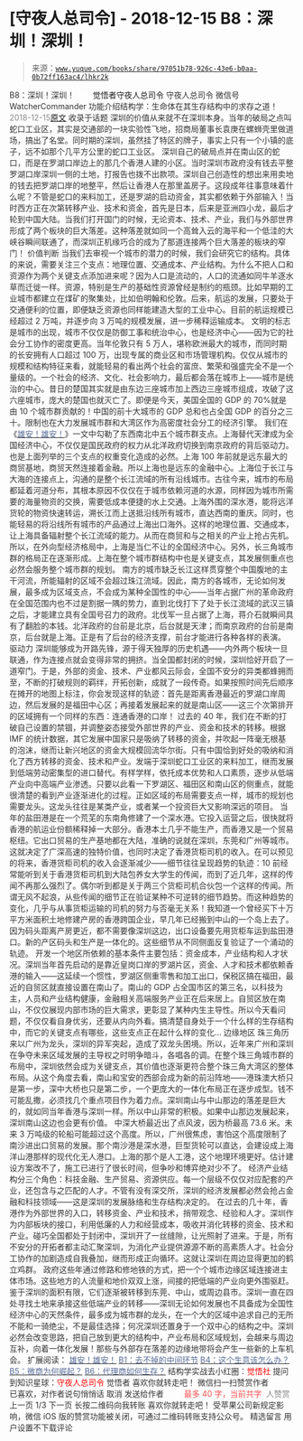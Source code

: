 # [守夜人总司令] - 2018-12-15 B8：深圳！深圳！

> 来源：[`www.yuque.com/books/share/97051b78-926c-43e6-b0aa-0b72ff163ac4/lhkr2k`](https://www.yuque.com/books/share/97051b78-926c-43e6-b0aa-0b72ff163ac4/lhkr2k)

<ne-p id="520f42f3293818f927861ebbd5b15da4_p_0" data-lake-id="520f42f3293818f927861ebbd5b15da4_p_0"><ne-text id="u8a1b1e11" style="color: rgb(51, 51, 51);">B8：深圳！深圳！</ne-text></ne-p> <ne-p id="0851508416f58edf286fd1c38d8a08f3" data-lake-id="0851508416f58edf286fd1c38d8a08f3"><ne-text id="uc779ff57" ne-fontsize="12" style="color: rgb(255, 255, 255);">原创</ne-text><ne-text id="u78c09a1a" ne-fontsize="14">觉悟者</ne-text><ne-text id="ucfe9142d" ne-fontsize="14">守夜人总司令</ne-text></ne-p> <ne-p id="4336433aa0716d6033ad2fd7be2ee11d" data-lake-id="4336433aa0716d6033ad2fd7be2ee11d"><ne-text id="uea910b36" ne-fontsize="14" ne-bold="true" style="color: rgb(51, 51, 51);">守夜人总司令</ne-text></ne-p> <ne-p id="2899fc974a495e3740fd37bf3632da8d" data-lake-id="2899fc974a495e3740fd37bf3632da8d"><ne-text id="u38eb9ff1" ne-fontsize="14" style="color: rgb(51, 51, 51);">微信号</ne-text><ne-text id="u75c16c68" ne-fontsize="14" style="color: rgb(51, 51, 51);">WatcherCommander</ne-text></ne-p> <ne-p id="447fc99eb92a48597c2376af2088c7d0" data-lake-id="447fc99eb92a48597c2376af2088c7d0"><ne-text id="u5f8f9054" ne-fontsize="14" style="color: rgb(51, 51, 51);">功能介绍</ne-text><ne-text id="ub9252f66" ne-fontsize="14" style="color: rgb(51, 51, 51);">结构学：生命体在其生存结构中的求存之道！</ne-text></ne-p> <ne-p id="56818a078415812f6ba0a83960cac324" data-lake-id="56818a078415812f6ba0a83960cac324"><ne-text id="u67057f04" style="color: rgb(140, 140, 140);">2018-12-15</ne-text>[<ne-text id="u16905c11" ne-fontsize="14">原文</ne-text>](https://mp.weixin.qq.com/s?__biz=MzAxNDk1NjI2Mw==&mid=2247484117&idx=1&sn=431003649bcad81aa78c7a794b3e53b0&chksm=9b8a215dacfda84b49472f08f79bab7f7cb58d62d4da92ce350691de7b90595a3b3bf148f2c2&scene=27#wechat_redirect&cpage=441)</ne-p> <ne-p id="4148d61d79b8c315ce872aa2296bdc58" data-lake-id="4148d61d79b8c315ce872aa2296bdc58"><ne-text id="u962ea658" style="color: rgb(51, 51, 51);">收录于话题</ne-text></ne-p> <ne-p id="a923c51ad56e79c971a6f2a19110feea" data-lake-id="a923c51ad56e79c971a6f2a19110feea"><ne-text id="u9e011396" style="color: rgb(51, 51, 51);">深圳的价值从来就不在深圳本身。当年的破局之点叫蛇口工业区，其实是交通部的一块实验性飞地，招商局董事长袁庚在螺蛳壳里做道场，搞出了名堂。同时期的深圳，虽然挂了特区的牌子，事实上只有一个小镇的底子，远不如那个几平方公里的蛇口工业区。</ne-text></ne-p> <ne-p id="4f1a178a103aca7fc7092c3102d02dae" data-lake-id="4f1a178a103aca7fc7092c3102d02dae"><ne-text id="u4f8efbe6" style="color: rgb(51, 51, 51);">深圳自己的破局点并在南山区的蛇口，而是在罗湖口岸边上的那几个香港人建的小区。当时深圳市政府没有钱去平整罗湖口岸深圳一侧的土地，打报告也拨不出款项。深圳自己创造性的想出来用卖地的钱去把罗湖口岸的地整平，然后让香港人在那里盖房子。这段成年往事意味着什么呢？不管是蛇口的来料加工，还是罗湖的启动资金，其实都依赖于外部输入！当时西方正在次第转移产业、技术和资金，首先是日本，后来是亚洲四小龙，最后才轮到中国大陆。当我们打开国门的时候，无论资本、技术、产业，我们与外部世界形成了两个板块的巨大落差。这种落差就如同一个高耸入云的海平和一个低洼的大峡谷瞬间联通了，而深圳正机缘巧合的成为了那道连接两个巨大落差的板块的窄门！</ne-text></ne-p> <ne-p id="35ad7f07924eb13fa180a67e04a65b44" data-lake-id="35ad7f07924eb13fa180a67e04a65b44"><ne-text id="u3a39b4f3" ne-bold="true" style="color: rgb(51, 51, 51);">价值判断</ne-text></ne-p> <ne-p id="d60c626620f18a125f8f95228c4c6ceb" data-lake-id="d60c626620f18a125f8f95228c4c6ceb"><ne-text id="u45804718" style="color: rgb(51, 51, 51);">当我们去审视一个城市的潜力的时候，我们会研究它的结构。具体的来说，需要关注三个支点：地理位置、交通成本、产业结构。为什么不把人口和资源作为两个关键支点添加进来呢？因为人口是流动的，人口的流通如同牛羊逐水草而迁徙一样。资源，特别是生产的基础性资源曾经是制约的瓶颈。比如早期的工业城市都建立在煤矿的聚集处，比如伯明翰和伦敦。后来，航运的发展，只要处于交通便利的位置，即便缺乏资源也同样能建造大型的工业中心。目前的航运规模已经超过 2 万吨，并逐步向 3 万吨的规模发展，进一步稀释运输成本。</ne-text></ne-p> <ne-p id="15846aed869ab412d30f8ecf67233887" data-lake-id="15846aed869ab412d30f8ecf67233887"><ne-text id="u3150e13d" style="color: rgb(51, 51, 51);">文明的标志是城市的出现，城市不仅仅是防御工事和统治中心，也是经济中心——因为它的社会分工协作的密度更高。当年伦敦只有 5 万人，堪称欧洲最大的城市，而同时期的长安拥有人口超过 100 万，出现专属的商业区和市场管理机构。仅仅从城市的规模和结构特征来看，就能轻易的看出两个社会的富庶、繁荣和强盛完全不是一个量级的。一个社会的经济、文化、社会影响力，最后都会落在城市上——城市是统治的中心。昔日的楚国其实就是由东边三座城市加上西边三座城市组成，攻破了这六座城市，庞大的楚国也就灭亡了。即便是今天，美国全国的 GDP 的 70%就是由 10 个城市群贡献的！中国的前十大城市的 GDP 总和也占全国 GDP 的百分之三十。限制也在大力发展城市群和大湾区作为高密度社会分工的经济引擎。</ne-text></ne-p> <ne-p id="5a34d923d88ebbebf5df992450ae6ecd" data-lake-id="5a34d923d88ebbebf5df992450ae6ecd"><ne-text id="u2c484da8" style="color: rgb(51, 51, 51);">我们在《</ne-text>[<ne-text id="u49a52ff8" style="color: rgb(87, 107, 149);">雄安！雄安！</ne-text>](http://mp.weixin.qq.com/s?__biz=MzAxNDk1NjI2Mw==&mid=2247483977&idx=1&sn=a4f2698c05dad34226e4ae55188c7fba&chksm=9b8a21c1acfda8d71ba678399707bfb02b6ffbdd37163fc090bde8b151d5da301846fcd4e2ad&scene=21#wechat_redirect)<ne-text id="u863fe003" style="color: rgb(51, 51, 51);">》一文中勾勒了东西南北中五个城市群支点。上海替代天津成为全国经济中心，不仅仅是国民政府的权力从北洋政府切换到南京政府的背后驱动力。也是上面列举的三个支点的权重变化造成的必然。上海 100 年前就是远东最大的商贸基地，商贸天然连接着金融。所以上海也是远东的金融中心。上海位于长江与大海的连接点上，沟通的是整个长江流域的所有沿线城市。古往今来，城市的布局都延着河道分布，其根本原因不仅仅在于城市依赖河道的水源，同样因为城市所需要的海量物资的交换，需要低成本便捷的水上交通。上海外围的深水港，能将远洋货轮的物资快速转运，溯长江而上送抵沿线所有城市，直达西南的重庆。同时，也能轻易的将沿线所有城市的产品通过上海出口海外。这样的地理位置、交通成本，让上海具备辐射整个长江流域的能力。从而在商贸和与之相关的产业上抢占先机。所以，在外向型经济格局中，上海是当仁不让的全国经济中心。另外，长三角城市群的格局正在逐渐形成。上海在整个城市群结构中也是关键支点，其发展侧重点也必然会服务整个城市群的规划。</ne-text></ne-p> <ne-p id="5387a4bb296bb30eabdc204ce71d6e1a" data-lake-id="5387a4bb296bb30eabdc204ce71d6e1a"><ne-text id="u1e5b3806" style="color: rgb(51, 51, 51);">南方的城市缺乏长江这样贯穿整个中国腹地的主干河流，所能辐射的区域不会超过珠江流域。因此，南方的各城市，无论如何发展，最多成为区域支点，不会成为某种全国性的中心——当年占据广州的革命政府在全国范围内也不过是割据一隅的势力，直到北伐打下了处于长江流域的武汉三镇之后，才能建立具有全国号召力的政府。北伐军一旦占据了上海，蒋介石就瞬间具有了翻脸的本钱。北洋政府的台前是北京，后台就是天津；而南京政府的台前是南京，后台就是上海。正是有了后台的经济支撑，前台才能进行各种各样的表演。</ne-text></ne-p> <ne-p id="32dc05986975fa005ce440d7cf6d12d1" data-lake-id="32dc05986975fa005ce440d7cf6d12d1"><ne-text id="u691dfd8a" ne-bold="true" style="color: rgb(51, 51, 51);">驱动力</ne-text></ne-p> <ne-p id="4412f359cb187b4968323d03253f5cff" data-lake-id="4412f359cb187b4968323d03253f5cff"><ne-text id="u6d4476c9" style="color: rgb(51, 51, 51);">深圳能够成为开路先锋，源于得天独厚的历史机遇——内外两个板块一旦联通，作为连接点就会变得非常的拥挤。当全国都封闭的时候，深圳恰好开启了一道窄门。于是，外部的资金、技术、产业都风云际会，全国不安分的异类都蜂拥而至，不断的打破规则的羁绊，开拓创新，成就了一段传奇。如果按照时间先后顺序在摊开的地图上标注，你会发现这样的轨迹：首先是距离香港最近的罗湖口岸周边，然后发展的是福田中心区；再接着发展起来的就是南山区——这三个次第排开的区域拥有一个同样的东西：连通香港的口岸！</ne-text></ne-p> <ne-p id="85fe8d9c4c0eb8abf9460ab8e7884d00" data-lake-id="85fe8d9c4c0eb8abf9460ab8e7884d00"><ne-text id="udcfd9007" style="color: rgb(51, 51, 51);">过去的 40 年，我们在不断的打破自己设置的禁锢，并调整姿态接受外部世界的产业、资金和技术的转移。根据 IMF 的统计数据，其它发展中国家只是吸纳了转移的资金，并吹起一阵毫无根基的泡沫，继而让新兴地区的资金大规模回流华尔街。只有中国恰到好处的吸纳和消化了西方转移的资金、技术和产业。发端于深圳蛇口工业区的来料加工，继而发展到低端劳动密集型的进口替代。有样学样，依托成本优势和人口素质，逐步从低端产业向中高端产业渗透。只要以此看一下罗湖区、福田区和南山区的侧重点，就能很清楚的看到产业逐渐进化的过程。正如区域的布局需要支点一样，城市的规划也需要龙头。这龙头往往是某类产业，或者某一个投资巨大又影响深远的项目。</ne-text></ne-p> <ne-p id="2a767d423bf9ee14522175598be6ed90" data-lake-id="2a767d423bf9ee14522175598be6ed90"><ne-text id="uabdcc452" style="color: rgb(51, 51, 51);">当年的盐田港是在一个荒芜的东南角修建了一个深水港。它投入运营之后，很快就将香港的航运业份额稀释掉一大部分。香港本土几乎不能生产，而香港又是一个贸易枢纽。它出口贸易的生产基地都在大陆，准确的说就在深圳，东莞和广州等城市。这就决定了广深高速的独特价值，也同时决定了香港货柜司机的收入。在可以预见的将来，香港货柜司机的收入会逐渐减少——细节往往呈现趋势的轨迹：10 前经常能听到关于香港货柜司机到大陆包养女大学生的传闻，而到了近几年，这样的传闻不再那么强烈了。偶尔听到都是关于两三个货柜司机合伙包一个这样的传闻。所谓无风不起浪，从些传闻的细节正在验证某种不可逆转的细节趋势。而这种趋势的变化，几乎与从事货柜运输的司机的努力与否毫无关系！我知道一个曾经买下十万平方米面积土地修建产房的香港跨国企业，早几年已经搬到中山的一个岛上去了。因为码头距离产房更近，都不需要像深圳这边，出口设备要先用货柜车运到盐田港口。新的产区码头和生产是一体化的。这些细节从不同侧面反复验证了一个涌动的轨迹。</ne-text></ne-p> <ne-p id="f93291720f02c0286920a9ce13e9e6a5" data-lake-id="f93291720f02c0286920a9ce13e9e6a5"><ne-text id="ub73c0f31" style="color: rgb(51, 51, 51);">开发一个地区所依赖的基本条件主要包括：资金成本，产业结构和人才状况。深圳当年首先启动的是靠近皇岗口岸的罗湖片区，资金、人才和技术都依赖香港的输入——这延续一个惯性，罗湖区侧重零售和加工出口，保税区搞在福田，最近的自贸区就直接设置在南山了。南山的 GDP 占全国市区的第三名，以科技为主，人员和产业结构健康，金融相关高端服务产业正在后来居上。自贸区放在南山，不仅仅展现内部市场的巨大需求，更彰显了某种内生主导性。所以今天看问题，不仅仅看自身优劣，还要从内向外看。搞清楚自身处于一个什么样的生存结构中，而它的关键支点有哪些，这些支点正在起什么样的变化...</ne-text></ne-p> <ne-p id="8e8d856735f0e8d768ad8f56e1640d22" data-lake-id="8e8d856735f0e8d768ad8f56e1640d22"><ne-text id="ub8962bee" ne-bold="true" style="color: rgb(51, 51, 51);">边缘地区</ne-text></ne-p> <ne-p id="e2c0154ef3adede8613c23ab29fff497" data-lake-id="e2c0154ef3adede8613c23ab29fff497"><ne-text id="ub6e9160e" style="color: rgb(51, 51, 51);">珠三角历来以广州为龙头，深圳的异军突起，造成了双龙头困境。所以，近年来广州和深圳在争夺未来区域发展的主导权之时明争暗斗，各唱各的调。在整个珠三角城市群的布局中，深圳依然会成为关键支点，其价值也逐渐更符合整个珠三角大湾区的整体布局。从这个角度去看，南山和宝安的西部会成为新的前沿阵地——港珠澳大桥只是第一步，深中大桥也只是第二步，一个更庞大的一体化布局正在逐步成型。钱不可能乱撒，必须找几个重点项目作为着力点。深圳南山与中山那边的落差是巨大的，就如同当年香港与深圳一样。所以中山非常的积极。如果中山那边发展起来，深圳南山这边也会更有价值。</ne-text></ne-p> <ne-p id="3e652e1a6fd3646c014e8ccad721ae8a" data-lake-id="3e652e1a6fd3646c014e8ccad721ae8a"><ne-text id="u0b3c021c" style="color: rgb(51, 51, 51);">中深大桥最近出了点风波，因为桥最高 73.6 米。未来 3 万吨级的轮船可能超过这个高度。所以，广州很焦虑，害怕这个高度限制了南沙进出口贸易的发展。那个南沙港是深水港，巨型货轮可以直达，会建设成上海洋山港那样的现代化无人港口。上海的那个是人工港，这个地理环境更好。估计建设方案改不了，施工已进行了很长时间，但争吵和博弈绝对少不了。</ne-text></ne-p> <ne-p id="3e0d4f6d33c3e36f0f5bb51ec4b67be7" data-lake-id="3e0d4f6d33c3e36f0f5bb51ec4b67be7"><ne-text id="uad7e94c1" ne-bold="true" style="color: rgb(51, 51, 51);">经济产业结构分三个角色：科技金融、生产贸易、资源供应。每一个层级不仅仅对应配套的产业，还包含与之匹配的人才。</ne-text><ne-text id="udfc8cbaa" style="color: rgb(51, 51, 51);">不管有没有深交所，深圳的经济发展都必然会抢占金融和科技领域——这是深圳的发展脉络和生存结构决定的。</ne-text></ne-p> <ne-p id="f97e14ac10e11c747bd7761e540e553d" data-lake-id="f97e14ac10e11c747bd7761e540e553d"><ne-text id="u9b1b2843" style="color: rgb(51, 51, 51);">在过去的几十年，香港作为外部世界的入口，转移资金、产业和技术，捎带观念、经验和人才。深圳作为内部板块的接口，利用低廉的人力和经营成本，吸收并消化转移的资金、技术和产业。碰巧全国都处于封闭中，深圳开了一丝缝隙，让光照射了进来。于是，所有不安分的开拓者都主动汇聚深圳，为消化产业提供源源不断的高素质人才。社会分工协作的加剧造成自我叠加，继而形成正向循环。这就让深圳在周边显得更加的鹤立鸡群。</ne-text></ne-p> <ne-p id="36264d816c4554163530518e45406005" data-lake-id="36264d816c4554163530518e45406005"><ne-text id="u73ecd9d2" style="color: rgb(51, 51, 51);">政府这些年通过修路和修地铁的方式，把一个个城市边缘区域连接进主体市场。这些地方的人流量和地价双双上涨，间接的把低端的产业向更外围驱赶。鉴于深圳的面积有限，它们逐渐被转移到东莞、中山，或周边县市。深圳一直在四处寻找土地来承接这些低端产业的转移——深圳无论如何发展也不具备成为全国性经济中心的天然条件，最多成为城市群的龙头，在一个大的区域中追求自己的无所不能和一骑绝尘，不是最佳选择；何况深圳还置身于一个双中心的结构之中。深圳必然会改变思路，把自己放到更大的结构中，</ne-text><ne-text id="ue14bc13d" style="color: rgb(51, 51, 51);">产业布局和区域规划，会越来与周边互补，向着一体化发展！</ne-text><ne-text id="u7fba0f28" style="color: rgb(51, 51, 51);">那些与外部存在落差的边缘地带将会产生一些新的上车机会。</ne-text></ne-p> <ne-p id="516a94f1632d80799d28b41d27d64fc6" data-lake-id="516a94f1632d80799d28b41d27d64fc6"><ne-text id="uad2089ac" ne-fontsize="14" style="color: rgb(51, 51, 51);">扩展阅读：</ne-text></ne-p> <ne-p id="46810ceca590e117629664ebcd6f12cc" data-lake-id="46810ceca590e117629664ebcd6f12cc">[<ne-text id="ucf8e743e" ne-fontsize="14" style="color: rgb(87, 107, 149);">雄安！雄安！</ne-text>](http://mp.weixin.qq.com/s?__biz=MzAxNDk1NjI2Mw==&mid=2247483977&idx=1&sn=a4f2698c05dad34226e4ae55188c7fba&chksm=9b8a21c1acfda8d71ba678399707bfb02b6ffbdd37163fc090bde8b151d5da301846fcd4e2ad&scene=21#wechat_redirect)</ne-p> <ne-p id="0518464206205c81cfd1887ba681f196" data-lake-id="0518464206205c81cfd1887ba681f196">[<ne-text id="u45aa8498" ne-fontsize="14" style="color: rgb(87, 107, 149);">B1：去不掉的中间环节</ne-text>](http://mp.weixin.qq.com/s?__biz=MzAxNDk1NjI2Mw==&mid=2247484061&idx=1&sn=1209c5618c7a801825c4d601715c442d&chksm=9b8a2115acfda803a021253d6a306e6c95fffb1fdfae4daedf94c8f602c7d2c9e52452759093&scene=21#wechat_redirect)</ne-p> <ne-p id="470bf0f7bad575f80e1179b3e58d4821" data-lake-id="470bf0f7bad575f80e1179b3e58d4821">[<ne-text id="ua498e5e5" ne-fontsize="14" style="color: rgb(87, 107, 149);">B4：这个生意该怎么办？</ne-text>](http://mp.weixin.qq.com/s?__biz=MzAxNDk1NjI2Mw==&mid=2247484087&idx=1&sn=a9e90f6393238877c489f63e0cac46f9&chksm=9b8a213facfda8298eb01445003a5d7a4a72a0512e32c02d8e413f109ad907fda5dbf0a11d93&scene=21#wechat_redirect)</ne-p> <ne-p id="7cdc7a1ca73ef645db0189c94d010382" data-lake-id="7cdc7a1ca73ef645db0189c94d010382">[<ne-text id="u16d90c64" ne-fontsize="14" style="color: rgb(87, 107, 149);">B5：微商为何崛起？</ne-text>](http://mp.weixin.qq.com/s?__biz=MzAxNDk1NjI2Mw==&mid=2247484091&idx=1&sn=b04a6ed042309aebe0ddeb9f2062b2c5&chksm=9b8a2133acfda825bb834b0623e353b08ad218c9d4a1b14f564ea0ff3fa196b61cfc719b7581&scene=21#wechat_redirect)</ne-p> <ne-p id="5d4f048762045cfdfa386ffa7ea374b1" data-lake-id="5d4f048762045cfdfa386ffa7ea374b1">[<ne-text id="u5198ad06" ne-fontsize="14" style="color: rgb(87, 107, 149);">B6：代理商如何生存？</ne-text>](http://mp.weixin.qq.com/s?__biz=MzAxNDk1NjI2Mw==&mid=2247484095&idx=1&sn=92e2cd9f9c61b8f617f17a3d02139881&chksm=9b8a2137acfda8219dbbef087254bb64ac270538aa6e2448fbbe7d63866a381bbd1dbaf115ba&scene=21#wechat_redirect)</ne-p> <ne-p id="b0d752bf6d2e7f425157cc7d18901d03" data-lake-id="b0d752bf6d2e7f425157cc7d18901d03"><ne-text id="u72940fb5" ne-bold="true" style="color: rgb(51, 51, 51);">结构学实战去小红圈：</ne-text><ne-text id="u39776d61" ne-bold="true" style="color: rgb(255, 0, 0);">觉悟社</ne-text></ne-p> <ne-p id="a602291c538ebb34240b46195aad96bc" data-lake-id="a602291c538ebb34240b46195aad96bc"><ne-text id="u1dc9d9d2" ne-bold="true" style="color: rgb(51, 51, 51);">提问到知识星球：</ne-text><ne-text id="u52902700" ne-bold="true" style="color: rgb(255, 0, 0);">守夜人总司令</ne-text></ne-p>  <ne-p id="ccb7dd952e648488fcc242ba88857ac6" data-lake-id="ccb7dd952e648488fcc242ba88857ac6"><ne-card data-card-name="image" data-card-type="inline" id="dcuDD" data-event-boundary="card" style="color: rgb(51, 51, 51);"><ne-p id="c8ea32d13a64c75fb67d45923c0b56f5" data-lake-id="c8ea32d13a64c75fb67d45923c0b56f5"><ne-text id="u183b443f" style="color: rgb(51, 51, 51);">觉悟者</ne-text></ne-p> <ne-p id="38d4db12253c8c98ec4262ceb19fd4c4" data-lake-id="38d4db12253c8c98ec4262ceb19fd4c4"><ne-text id="uede30e46" style="color: rgb(51, 51, 51);">喜欢你就转走吧！</ne-text></ne-p> <ne-p id="9478f02685825223ab48af6c667980b6" data-lake-id="9478f02685825223ab48af6c667980b6"><ne-text id="uc569d308" ne-bold="true" style="color: rgb(51, 51, 51);">微信扫一扫赞赏作者</ne-text><ne-text id="ub2c4692a" ne-bold="true" style="color: rgb(255, 255, 255);">赞赏</ne-text></ne-p> <ne-p id="3fb1ef46530e449c74248cd6f088d6c6" data-lake-id="3fb1ef46530e449c74248cd6f088d6c6"><ne-text id="u48af6916" style="color: rgb(51, 51, 51);">已喜欢，</ne-text><ne-text id="ue89e8b8d">对作者说句悄悄话</ne-text></ne-p> <ne-p id="139be26e4b2a38da6f4401c76ba2aac8" data-lake-id="139be26e4b2a38da6f4401c76ba2aac8"><ne-text id="ue1f54b9c" style="color: rgb(51, 51, 51);">取消</ne-text></ne-p> <ne-p id="4bf5c746d80bd804930830e2994ec5f2" data-lake-id="4bf5c746d80bd804930830e2994ec5f2"><ne-text id="u58bfcb52" ne-fontsize="14" ne-bold="true" style="color: rgb(51, 51, 51);">发送给作者</ne-text></ne-p> <ne-p id="cba5e391baf9016de9d76b852052c5b3" data-lake-id="cba5e391baf9016de9d76b852052c5b3"><ne-text id="u04b665e2" ne-bold="true" style="color: rgb(255, 255, 255);">发送</ne-text></ne-p> <ne-p id="1a608355c8a7e60273148203bf3628cf" data-lake-id="1a608355c8a7e60273148203bf3628cf"><ne-text id="ub723d8a4" ne-fontsize="13" style="color: rgb(250, 81, 81);">最多 40 字，当前共字</ne-text></ne-p> <ne-p id="be09bec5ca2bb6e8fb63915d1d442268" data-lake-id="be09bec5ca2bb6e8fb63915d1d442268"><ne-text id="u3348db38" style="color: rgb(136, 136, 136);"> 人赞赏</ne-text></ne-p> <ne-p id="cde96e705d07d7c67d5b7f1559221326" data-lake-id="cde96e705d07d7c67d5b7f1559221326"><ne-text id="ud5fadafd" style="color: rgb(51, 51, 51);">上一页</ne-text> <ne-text id="uafc594c4">1</ne-text><ne-text id="uc4f2b8ae" style="color: rgb(51, 51, 51);">/3 下一页</ne-text></ne-p> <ne-p id="2953de3af696dfb41cc98c539904f53a" data-lake-id="2953de3af696dfb41cc98c539904f53a"><ne-text id="u4c791ecc" style="color: rgb(51, 51, 51);">长按二维码向我转账</ne-text></ne-p> <ne-p id="1d3b1df28e68d1806720dba68c7c022f" data-lake-id="1d3b1df28e68d1806720dba68c7c022f"><ne-text id="u144f9cae" style="color: rgb(51, 51, 51);">喜欢你就转走吧！</ne-text></ne-p> <ne-p id="d4d84dfddb1c50b2a59b0f8482ded0a1" data-lake-id="d4d84dfddb1c50b2a59b0f8482ded0a1"><ne-text id="u19c95389" style="color: rgb(51, 51, 51);">受苹果公司新规定影响，微信 iOS 版的赞赏功能被关闭，可通过二维码转账支持公众号。</ne-text></ne-p> <ne-h3 id="1ygxz" data-lake-id="1ygxz"><ne-heading-ext><ne-heading-anchor></ne-heading-anchor><ne-heading-fold></ne-heading-fold></ne-heading-ext><ne-heading-content><ne-text id="uaa9cfb53" ne-fontsize="16" style="color: rgb(51, 51, 51);">精选留言</ne-text></ne-heading-content></ne-h3> <ne-p id="d4d88cb0d4be930c3241ec6b54edf37b" data-lake-id="d4d88cb0d4be930c3241ec6b54edf37b"><ne-text id="uaeb7b4f4" style="color: rgb(51, 51, 51);">用户设置不下载评论</ne-text></ne-p></ne-card></ne-p>